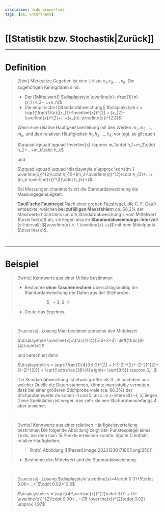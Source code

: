 ```yaml
---
cssclasses: hide_properties
tags: [GK, Unterthema]
---
```


# [[Statistik bzw. Stochastik|Zurück]]

___
# Definition

>[!hint] Merksätze
>Gegeben ist eine Urliste $x_1,x_2,...,x_n$.
>Die zugehörigen Kenngrößen sind:
>- Der [[Mittelwert]] 
>  $\displaystyle \overline{x}=\frac{1}{n}(x_1+x_2+...+x_n)$
>- Die empirische [[Standardabweichung]] 
>  $\displaystyle s = \sqrt{\frac{1}{n}((x_{1}-\overline{x})^{2} + (x_{2}-\overline{x})^{2}+...+(x_{n}-\overline{x})^{2})}$.
>  
>Wenn eine relative Häufigkeitsverteilung mit den Werten $m_1,m_2,...,m_k,$ und den relativen Häufigkeiten $h_1,h_2,...,h_k,$ vorliegt, so gilt auch
>  
>$\qquad \qquad \qquad \overline{x} \approx m_1\cdot h_1+m_2\cdot h_2+...+m_k\cdot h_k$
>
>und 
>
>$\qquad \qquad \qquad \displaystyle s \approx \sqrt{(m_1-\overline{x})^{2}\cdot h_{1}+(m_2-\overline{x})^{2}\cdot h_{2}+...+(m_k-\overline{x})^{2}\cdot h_{k}+}$.
>
>Bei Messungen charakterisiert die Standardabweichung die Messungsgenauigkeit.
>
>**Gauß'sche Faustregel**
>Nach einer groben Faustregel, die C. F. Gauß entdeckte, weichen **bei zufälligen Messfehlern** ca. 68,3% der Messwerte höchstens um die Standardabweichung $s$ vom Mittelwert $\overline{x}$ ab, sie liegen also im **Standardabweichungs-Intervall** ($s$-Intervall) $[\overline{x}-s; \ \overline{x} +s]$ mit dem Mittelpunkt $\overline{x}$.

<br>

___
# Beispiel

>[!write] Kennwerte aus einer Urliste bestimmen
>- Bestimme **ohne Taschenrechner** überschlagsmäßig die Standardabweichung der Daten aus der Stichprobe:
>  
>  $\qquad \qquad \qquad 5;\ -3;\ 2;\ 4$
>  
>
>  
>- Deute das Ergebnis.

<br>

>[!success]- Lösung
>Man bestimmt zunächst den Mittelwert 
>
>$\displaystyle \overline{x}=\frac{1}{4}(5-3+2+4)=\left(\frac{8}{4}\right)=2$ 
>
>und berechnet dann 
>
>$\displaystyle s = \sqrt{\frac{1}{4}((5-2)^{2} + (-3-2)^{2}+ (2-2)^{2}+ (4-2)^{2})} = \sqrt{\left(\frac{38}{4}\right)= \sqrt{9.5}} \approx 3,...$
>
>Die Standardabweichung ist etwas größer als 3. 
>Je nachdem aus welcher Quelle die Daten stammen, könnte man intuitiv vermuten, dass bei einer größeren Stichprobe viele (ca. 68,3%) der Stichprobenwerte zwischen -1 und 5, also im $s$-Intervall $[-1; \ 5]$ liegen.
>Diese Spekulation ist wegen des sehr kleinen Stichprobenumfangs 4 aber unsicher.

<br>

>[!write] Kennwerte aus einer relativen Häufigkeitsverteilung bestimmen
>Die folgende Abbildung zeigt den Punktespiegel eines Tests, bei dem man 15 Punkte erreichen konnte.
>Spalte C enthält relative Häufigkeiten.
>
>>[!info] Abbildung
>> ![[Pasted image 20231230171807.png|250]]
>
>- Bestimme den Mittelwert und die Standardabweichung.

<br>

>[!success]- Lösung
>$\displaystyle \overline{x}=4\cdot 0.01+5\cdot 0.00+...+15\cdot 0.02=10.6$ 
>
>$\displaystyle s = \sqrt{(4-\overline{x})^{2}\cdot 0.01 + (5-\overline{x})^{2}\cdot 0.00+...+(15-\overline{x})^{2}\cdot 0.02} \approx 1.97$
>

<br>
